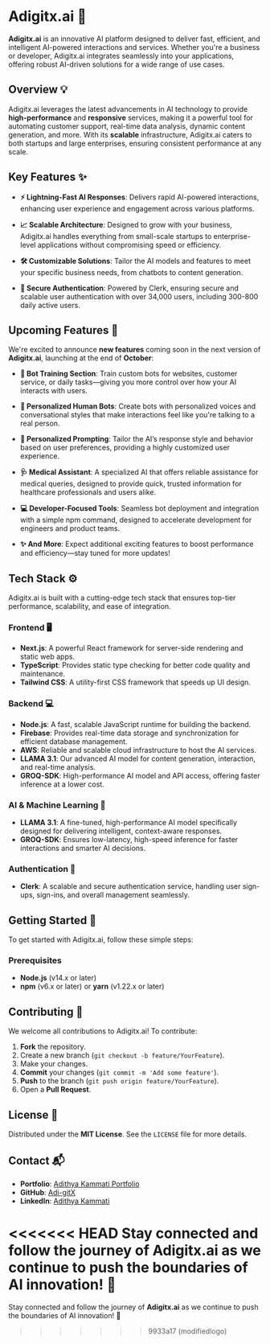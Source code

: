 # Adigitx.ai 🚀

**Adigitx.ai** is an innovative AI platform designed to deliver fast, efficient, and intelligent AI-powered interactions and services. Whether you're a business or developer, Adigitx.ai integrates seamlessly into your applications, offering robust AI-driven solutions for a wide range of use cases.

## Overview 💡

Adigitx.ai leverages the latest advancements in AI technology to provide **high-performance** and **responsive** services, making it a powerful tool for automating customer support, real-time data analysis, dynamic content generation, and more. With its **scalable** infrastructure, Adigitx.ai caters to both startups and large enterprises, ensuring consistent performance at any scale.

## Key Features ✨

- **⚡ Lightning-Fast AI Responses**: Delivers rapid AI-powered interactions, enhancing user experience and engagement across various platforms.
  
- **📈 Scalable Architecture**: Designed to grow with your business, Adigitx.ai handles everything from small-scale startups to enterprise-level applications without compromising speed or efficiency.

- **🛠️ Customizable Solutions**: Tailor the AI models and features to meet your specific business needs, from chatbots to content generation.

- **🔐 Secure Authentication**: Powered by Clerk, ensuring secure and scalable user authentication with over 34,000 users, including 300-800 daily active users.

## Upcoming Features 🚀

We're excited to announce **new features** coming soon in the next version of **Adigitx.ai**, launching at the end of **October**:

- **🤖 Bot Training Section**: Train custom bots for websites, customer service, or daily tasks—giving you more control over how your AI interacts with users.

- **👥 Personalized Human Bots**: Create bots with personalized voices and conversational styles that make interactions feel like you're talking to a real person.

- **📝 Personalized Prompting**: Tailor the AI’s response style and behavior based on user preferences, providing a highly customized user experience.

- **🩺 Medical Assistant**: A specialized AI that offers reliable assistance for medical queries, designed to provide quick, trusted information for healthcare professionals and users alike.

- **💻 Developer-Focused Tools**: Seamless bot deployment and integration with a simple npm command, designed to accelerate development for engineers and product teams.

- **✨ And More**: Expect additional exciting features to boost performance and efficiency—stay tuned for more updates!

## Tech Stack ⚙️

Adigitx.ai is built with a cutting-edge tech stack that ensures top-tier performance, scalability, and ease of integration.

### Frontend 🖥️

- **Next.js**: A powerful React framework for server-side rendering and static web apps.
- **TypeScript**: Provides static type checking for better code quality and maintenance.
- **Tailwind CSS**: A utility-first CSS framework that speeds up UI design.

### Backend 💻

- **Node.js**: A fast, scalable JavaScript runtime for building the backend.
- **Firebase**: Provides real-time data storage and synchronization for efficient database management.
- **AWS**: Reliable and scalable cloud infrastructure to host the AI services.
- **LLAMA 3.1**: Our advanced AI model for content generation, interaction, and real-time analysis.
- **GROQ-SDK**: High-performance AI model and API access, offering faster inference at a lower cost.

### AI & Machine Learning 🧠

- **LLAMA 3.1**: A fine-tuned, high-performance AI model specifically designed for delivering intelligent, context-aware responses.
- **GROQ-SDK**: Ensures low-latency, high-speed inference for faster interactions and smarter AI decisions.

### Authentication 🔐

- **Clerk**: A scalable and secure authentication service, handling user sign-ups, sign-ins, and overall management seamlessly.

## Getting Started 🚀

To get started with Adigitx.ai, follow these simple steps:

### Prerequisites

- **Node.js** (v14.x or later)
- **npm** (v6.x or later) or **yarn** (v1.22.x or later)

## Contributing 🤝

We welcome all contributions to Adigitx.ai! To contribute:

1. **Fork** the repository.
2. Create a new branch (`git checkout -b feature/YourFeature`).
3. Make your changes.
4. **Commit** your changes (`git commit -m 'Add some feature'`).
5. **Push** to the branch (`git push origin feature/YourFeature`).
6. Open a **Pull Request**.

## License 📜

Distributed under the **MIT License**. See the `LICENSE` file for more details.

## Contact 📬

- **Portfolio**: [Adithya Kammati Portfolio](https://adi-gitx.vercel.app/)
- **GitHub**: [Adi-gitX](https://github.com/Adi-gitX)
- **LinkedIn**: [Adithya Kammati](https://www.linkedin.com/in/kammatiaditya/)

<<<<<<< HEAD
Stay connected and follow the journey of **Adigitx.ai** as we continue to push the boundaries of AI innovation! 🌟
=======
Stay connected and follow the journey of **Adigitx.ai** as we continue to push the boundaries of AI innovation! 🌟
>>>>>>> 9933a17 (modifiedlogo)
